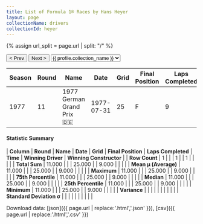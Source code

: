 ```yaml
---
title: List of Formula 1® Races by Hans Heyer
layout: page
collectionName: drivers
collectionId: heyer
---
```


{% assign url_split = page.url | split: "/" %}
<div id="collection-navigation">
<button onclick="selector.options[selector.selectedIndex-1].value && (window.location = selector.options[selector.selectedIndex-1].value);">&lt; Prev</button>
<button onclick="selector.options[selector.selectedIndex+1].value && (window.location = selector.options[selector.selectedIndex+1].value);">Next &gt;</button>
<select id="selector" onchange="this.options[this.selectedIndex].value && (window.location = this.options[this.selectedIndex].value);">
  {% for collectionId in site.data[page.collectionName].refs %}
    {% if collectionId == page.collectionId %}
      {% assign selected = "selected" %}
    {% else %}
      {% assign selected = "" %}
    {% endif %}
    {% assign profile = site.data[page.collectionName][collectionId].profile %}
    <option value="/f1/{{ page.collectionName }}/{{ collectionId }}/{{ url_split[4] }}" {{ selected }}>{{ profile.collection_name }}</option>
  {% endfor %}
</select>
</div>

| Season | Round | Name | Date | Grid | Final Position | Laps Completed | Time | Winning Driver | Winning Constructor |
|--|--|--|--|--|--|--|--|--|--|
| 1977 | 11 | 1977 German Grand Prix 🇩🇪 | 1977-07-31 | 25 | F | 9 |   | Niki Lauda 🇦🇹 | Ferrari 🇮🇹 |

#### Statistic Summary

| **Column** | **Round** | **Name** | **Date** | **Grid** | **Final Position** | **Laps Completed** | **Time** | **Winning Driver** | **Winning Constructor** |
| **Row Count** | 1 |  |  | 1 |  | 1 |  |  |  |
| **Total Sum** | 11.000 |  |  | 25.000 |  | 9.000 |  |  |  |
| **Mean μ (Average)** | 11.000 |  |  | 25.000 |  | 9.000 |  |  |  |
| **Maximum** | 11.000 |  |  | 25.000 |  | 9.000 |  |  |  |
| **75th Percentile** | 11.000 |  |  | 25.000 |  | 9.000 |  |  |  |
| **Median** | 11.000 |  |  | 25.000 |  | 9.000 |  |  |  |
| **25th Percentile** | 11.000 |  |  | 25.000 |  | 9.000 |  |  |  |
| **Minimum** | 11.000 |  |  | 25.000 |  | 9.000 |  |  |  |
| **Variance** |  |  |  |  |  |  |  |  |  |
| **Standard Deviation σ** |  |  |  |  |  |  |  |  |  |

Download data: [json]({{ page.url | replace:'.html','.json' }}), [csv]({{ page.url | replace:'.html','.csv' }})
